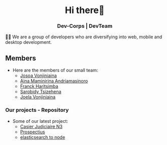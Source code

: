 <h1 align="center">Hi there👋</h1> 
<h3 align="center">Dev-Corps | DevTeam </h3>

👨‍💻 We are a group of developers who are diversifying into web, mobile and desktop development.

## Members

- Here are the members of our small team:
  - [Josoa Vonjiniaina](https://github.com/josoavj)
  - [Aina Maminirina Andriamasinoro](https://github.com/AinaMaminirina18)
  - [Franck Haritsimba](https://github.com/haritsimba)
  - [Sarobidy Tsizehena](https://github.com/tsizehena223)
  - [Joela Vonjiniaina](https://github.com/Joela007)
 
### Our projects - Repository

- Some of our latest project:
  - [Casier Judiciaire N3](https://github.com/Dev-Corps/Casier-Judiciaire-N3)
  - [Prospectius](https://github.com/josoavj/Prospectius)
  - [elasticsearch to node](https://github.com/josoavj/elasticsearch-server)
 
  
